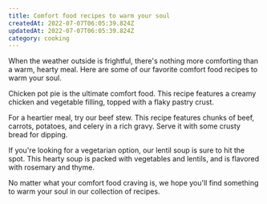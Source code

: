 ```yaml
---
title: Comfort food recipes to warm your soul
createdAt: 2022-07-07T06:05:39.824Z
updatedAt: 2022-07-07T06:05:39.824Z
category: cooking
---
```


When the weather outside is frightful, there's nothing more comforting than a warm, hearty meal. Here are some of our favorite comfort food recipes to warm your soul.

Chicken pot pie is the ultimate comfort food. This recipe features a creamy chicken and vegetable filling, topped with a flaky pastry crust.

For a heartier meal, try our beef stew. This recipe features chunks of beef, carrots, potatoes, and celery in a rich gravy. Serve it with some crusty bread for dipping.

If you're looking for a vegetarian option, our lentil soup is sure to hit the spot. This hearty soup is packed with vegetables and lentils, and is flavored with rosemary and thyme.

No matter what your comfort food craving is, we hope you'll find something to warm your soul in our collection of recipes.
